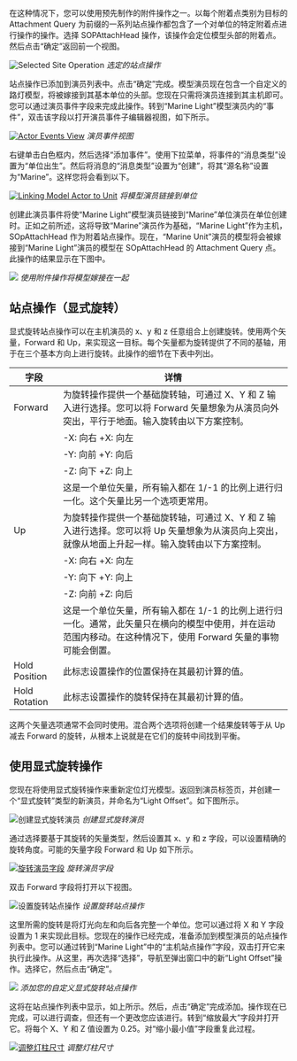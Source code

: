 在这种情况下，您可以使用预先制作的附件操作之一。以每个附着点类别为目标的 Attachment Query 为前缀的一系列站点操作都包含了一个对单位的特定附着点进行操作的操作。选择 SOPAttachHead 操作，该操作会定位模型头部的附着点。然后点击“确定”返回前一个视图。

![Selected Site Operation](./resources/067_Site_Operations_Rundown9.png)
*选定的站点操作*

站点操作已添加到演员列表中。点击“确定”完成。模型演员现在包含一个自定义的路灯模型，将被嫁接到其基本单位的头部。您现在只需将演员连接到其主机即可。您可以通过演员事件字段来完成此操作。转到“Marine Light”模型演员内的“事件”，双击该字段以打开演员事件子编辑器视图，如下所示。

[![Actor Events View](./resources/067_Site_Operations_Rundown10.png)](./resources/067_Site_Operations_Rundown10.png)
*演员事件视图*

右键单击白色框内，然后选择“添加事件”。使用下拉菜单，将事件的“消息类型”设置为“单位出生”。然后将消息的“消息类型”设置为“创建”，将其“源名称”设置为“Marine”。这样您将会看到以下。

[![Linking Model Actor to Unit](./resources/067_Site_Operations_Rundown11.png)](./resources/067_Site_Operations_Rundown11.png)
*将模型演员链接到单位*

创建此演员事件将使“Marine Light”模型演员链接到“Marine”单位演员在单位创建时。正如之前所述，这将导致“Marine”演员作为基础，“Marine Light”作为主机，SOpAttachHead 作为附着站点操作。现在，“Marine Unit”演员的模型将会被嫁接到“Marine Light”演员的模型在 SOpAttachHead 的 Attachment Query 点。此操作的结果显示在下图中。

![](./resources/067_Site_Operations_Rundown12.png)
*使用附件操作将模型嫁接在一起*

## 站点操作（显式旋转）

显式旋转站点操作可以在主机演员的 x、y 和 z 任意组合上创建旋转。使用两个矢量，Forward 和 Up，来实现这一目标。每个矢量都为旋转提供了不同的基轴，用于在三个基本方向上进行旋转。此操作的细节在下表中列出。

| 字段            | 详情                                                                                                                                                                                                                                                             |
| -------------- | ------------------------------------------------------------------------------------------------------------------------------------------------------------------------------------------------------------------------------------------------------------------- |
| Forward       | 为旋转操作提供一个基础旋转轴，可通过 X、Y 和 Z 输入进行选择。您可以将 Forward 矢量想象为从演员向外突出，平行于地面。输入旋转由以下方案控制。   |
|                | \-X: 向右 +X: 向左                                                                                                                                                                                                                                                 |
|                | \-Y: 向前 +Y: 向后                                                                                                                                                                                                                                          |
|                | \-Z: 向下 +Z: 向上                                                                                                                                                                                                                                                    |
|                | 这是一个单位矢量，所有输入都在 1/-1 的比例上进行归一化。这个矢量比另一个选项更常用。                                                                                                                                         |
| Up             | 为旋转操作提供一个基础旋转轴，可通过 X、Y 和 Z 输入进行选择。您可以将 Up 矢量想象为从演员向上突出，就像从地面上升起一样。输入旋转由以下方案控制。 |
|                | \-X: 向右 +X: 向左                                                                                                                                                                                                                                                 |
|                | \-Y: 向下 +Y: 向上                                                                                                                                                                                                                                                    |
|                | \-Z: 向前 +Z: 向后                                                                                                                                                                                                                                          |
|                | 这是一个单位矢量，所有输入都在 1/-1 的比例上进行归一化。通常，此矢量只在横向的模型中使用，并在运动范围内移动。在这种情况下，使用 Forward 矢量的事物可能会倒置。       |
| Hold Position | 此标志设置操作的位置保持在其最初计算的值。                                                                                                                                                                 |
| Hold Rotation | 此标志设置操作的旋转保持在其最初计算的值。                                                                                                                                                                 |

这两个矢量选项通常不会同时使用。混合两个选项将创建一个结果旋转等于从 Up 减去 Forward 的旋转，从根本上说就是在它们的旋转中间找到平衡。

## 使用显式旋转操作

您现在将使用显式旋转操作来重新定位灯光模型。返回到演员标签页，并创建一个“显式旋转”类型的新演员，并命名为“Light Offset”。如下图所示。

![创建显式旋转演员](./resources/067_Site_Operations_Rundown13.png)
*创建显式旋转演员*

通过选择要基于其旋转的矢量类型，然后设置其 x、y 和 z 字段，可以设置精确的旋转角度。可能的矢量字段 Forward 和 Up 如下所示。

[![旋转演员字段](./resources/067_Site_Operations_Rundown14.png)](./resources/067_Site_Operations_Rundown14.png)
*旋转演员字段*

双击 Forward 字段将打开以下视图。

![设置旋转站点操作](./resources/067_Site_Operations_Rundown15.png)
*设置旋转站点操作*

这里所需的旋转是将灯光向左和向后各完整一个单位。您可以通过将 X 和 Y 字段设置为 1 来实现此目标。您现在的操作已经完成，准备添加到模型演员的站点操作列表中。您可以通过转到“Marine Light”中的“主机站点操作”字段，双击打开它来执行此操作。从这里，再次选择“选择”，导航至弹出窗口中的新“Light Offset”操作。选择它，然后点击“确定”。

![](./resources/067_Site_Operations_Rundown16.png)
*添加您的自定义显式旋转站点操作*

这将在站点操作列表中显示，如上所示。然后，点击“确定”完成添加。操作现在已完成，可以进行调查，但还有一个更改您应该进行。转到“缩放最大”字段并打开它。将每个 X、Y 和 Z 值设置为 0.25。对“缩小最小值”字段重复此过程。

[![调整灯柱尺寸](./resources/067_Site_Operations_Rundown17.png)](./resources/067_Site_Operations_Rundown17.png)
*调整灯柱尺寸*